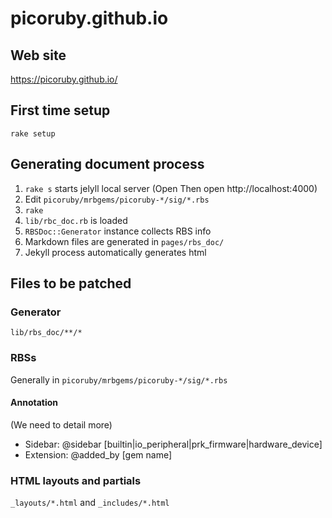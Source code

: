 # picoruby.github.io

## Web site

https://picoruby.github.io/

## First time setup

```console
rake setup
```

## Generating document process

1. `rake s` starts jelyll local server (Open Then open http://localhost:4000)
1. Edit `picoruby/mrbgems/picoruby-*/sig/*.rbs`
1. `rake`
1. `lib/rbc_doc.rb` is loaded
1. `RBSDoc::Generator` instance collects RBS info
1. Markdown files are generated in `pages/rbs_doc/`
1. Jekyll process automatically generates html

## Files to be patched

### Generator

`lib/rbs_doc/**/*`

### RBSs

Generally in `picoruby/mrbgems/picoruby-*/sig/*.rbs`

#### Annotation

(We need to detail more)

- Sidebar: @sidebar [builtin|io_peripheral|prk_firmware|hardware_device]
- Extension: @added_by [gem name]

### HTML layouts and partials

`_layouts/*.html` and `_includes/*.html`

